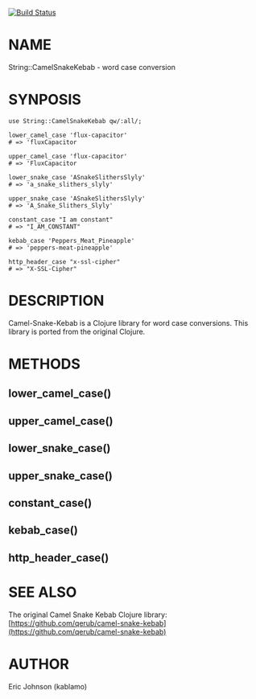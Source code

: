 [![Build Status](https://travis-ci.org/kablamo/perl-string-camelsnakekebab.svg?branch=master)](https://travis-ci.org/kablamo/perl-string-camelsnakekebab)
# NAME

String::CamelSnakeKebab - word case conversion

# SYNPOSIS

    use String::CamelSnakeKebab qw/:all/;

    lower_camel_case 'flux-capacitor'
    # => 'fluxCapacitor

    upper_camel_case 'flux-capacitor'
    # => 'FluxCapacitor

    lower_snake_case 'ASnakeSlithersSlyly'
    # => 'a_snake_slithers_slyly'

    upper_snake_case 'ASnakeSlithersSlyly'
    # => 'A_Snake_Slithers_Slyly'

    constant_case "I am constant"
    # => "I_AM_CONSTANT"

    kebab_case 'Peppers_Meat_Pineapple'
    # => 'peppers-meat-pineapple'

    http_header_case "x-ssl-cipher"
    # => "X-SSL-Cipher"

# DESCRIPTION

Camel-Snake-Kebab is a Clojure library for word case conversions.  This library
is ported from the original Clojure.

# METHODS

## lower\_camel\_case()

## upper\_camel\_case()

## lower\_snake\_case()

## upper\_snake\_case()

## constant\_case()

## kebab\_case()

## http\_header\_case()

# SEE ALSO

The original Camel Snake Kebab Clojure library: [https://github.com/qerub/camel-snake-kebab](https://github.com/qerub/camel-snake-kebab)

# AUTHOR

Eric Johnson (kablamo)
